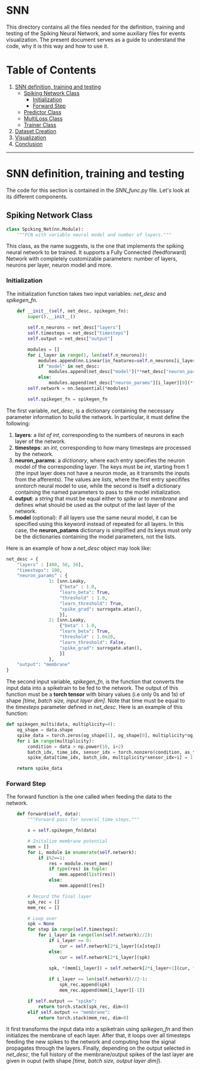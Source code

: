 # SNN
This directory contains all the files needed for the definition, training and testing of the Spiking Neural Network, and some auxiliary files for events visualization. The present document serves as a guide to understand the code, why it is this way and how to use it.

# Table of Contents

1. [SNN definition, training and testing](#snn-definition-training-and-testing)
    - [Spiking Network Class](#spiking-network-class)
        - [Initialization](#initialization)
        - [Forward Step](#forward-step)
    - [Predictor Class](#predictor-class)
    - [MultiLoss Class](#multiloss-class)
    - [Trainer Class](#trainer-class)
2. [Dataset Creation](#dataset-creation)
3. [Visualization](#visualization)
4. [Conclusion](#conclusion)

---

# SNN definition, training and testing
The code for this section is contained in the *SNN_func.py* file. Let's look at its different components.


## Spiking Network Class

```python
class Spiking_Net(nn.Module):
    """FCN with variable neural model and number of layers."""
```

This class, as the name suggests, is the one that implements the spiking neural network to be trained. It supports a Fully Connected (feedforward) Network with completely customizable parameters: number of layers, neurons per layer, neuron model and more. 

### Initialization
The initialization function takes two input variables: *net_desc* and *spikegen_fn*.

```python
    def __init__(self, net_desc, spikegen_fn):
        super().__init__()
        
        self.n_neurons = net_desc["layers"]
        self.timesteps = net_desc["timesteps"]
        self.output = net_desc["output"]

        modules = []
        for i_layer in range(1, len(self.n_neurons)):
            modules.append(nn.Linear(in_features=self.n_neurons[i_layer-1], out_features=self.n_neurons[i_layer]))
            if "model" in net_desc:
                modules.append(net_desc["model"](**net_desc["neuron_params"][i_layer]))
            else:
                modules.append(net_desc["neuron_params"][i_layer][0](**(net_desc["neuron_params"][i_layer][1])))
        self.network = nn.Sequential(*modules)

        self.spikegen_fn = spikegen_fn
```
The first variable, *net_desc*, is a dictionary containing the necessary parameter information to build the network. In particular, it must define the following:
1. **layers**: a *list of int*, corresponding to the numbers of neurons in each layer of the network.
2. **timesteps**: an *int*, corresponding to how many timesteps are processed by the network.
3. **neuron_params**: a *dictionary*, where each entry specifies the neuron model of the corresponding layer. The keys must be *int*, starting from 1 (the input layer does not have a neuron mode, as it transmits the inputs from the afferents). The values are *lists*, where the first entry specififes *snntorch* neural model to use, while the second is itself a dictionary containing the named parameters to pass to the model initialization.
4. **output**: a *string* that must be equal either to *spike* or to *membrane* and defines what should be used as the output of the last layer of the network.
5. **model** (optional): if all layers use the same neural model, it can be specified using this keyword instead of repeated for all layers. In this case, the **neuron_patams** dictionary is simplified and its keys must only be the dictionaries containing the model parameters, not the lists.

Here is an example of how a *net_desc* object may look like:

```python
net_desc = {
    "layers" : [400, 50, 30],
    "timesteps": 100,
    "neuron_params" : {
                1: [snn.Leaky, 
                    {"beta" : 1.0,
                    "learn_beta": True,
                    "threshold" : 1.0,
                    "learn_threshold": True,
                    "spike_grad": surrogate.atan(),
                    }],
                2: [snn.Leaky, 
                    {"beta" : 1.0,
                    "learn_beta": True,
                    "threshold" : 1.0e20,
                    "learn_threshold": False, 
                    "spike_grad": surrogate.atan(),
                    }]
                },
    "output": "membrane"
}

```
The second input variable, *spikegen_fn*, is the function that converts the input data into a spiketrain to be fed to the network. The output of this function must be a **torch tensor** with binary values (i.e only 0s and 1s) of shape *[time, batch size, input layer dim]*. Note that time must be equal to the *timesteps* parameter defined in *net_desc*. 
Here is an example of this function:

```python
def spikegen_multi(data, multiplicity=4):
    og_shape = data.shape
    spike_data = torch.zeros(og_shape[1], og_shape[0], multiplicity*og_shape[2])
    for i in range(multiplicity):
        condition = data > np.power(10, i+2)
        batch_idx, time_idx, sensor_idx = torch.nonzero(condition, as_tuple=True)
        spike_data[time_idx, batch_idx, multiplicity*sensor_idx+i] = 1

    return spike_data
```

### Forward Step
The forward function is the one called when feeding the data to the network. 
```python
    def forward(self, data):
        """Forward pass for several time steps."""

        x = self.spikegen_fn(data)

        # Initalize membrane potential
        mem = []
        for i, module in enumerate(self.network):
            if i%2==1:
                res = module.reset_mem()
                if type(res) is tuple:
                    mem.append(list(res))
                else:
                    mem.append([res])

        # Record the final layer
        spk_rec = []
        mem_rec = []

        # Loop over 
        spk = None
        for step in range(self.timesteps):
            for i_layer in range(len(self.network)//2):
                if i_layer == 0:
                    cur = self.network[2*i_layer](x[step])
                else:
                    cur = self.network[2*i_layer](spk)
                
                spk, *(mem[i_layer]) = self.network[2*i_layer+1](cur, *(mem[i_layer]))

                if i_layer == len(self.network)//2-1:
                    spk_rec.append(spk)
                    mem_rec.append(mem[i_layer][-1])

        if self.output == "spike":
            return torch.stack(spk_rec, dim=0)
        elif self.output == "membrane":
            return torch.stack(mem_rec, dim=0)
```
It first transforms the input data into a spiketrain using *spikegen_fn* and then initializes the membrane of each layer. After that, it loops over all timesteps feeding the new spikes to the network and computing how the signal propagates through the layers. Finally, depending on the output selected in *net_desc*, the full history of the membrane/output spikes of the last layer are given in ouput (with shape *[time, batch size, output layer dim]*).

